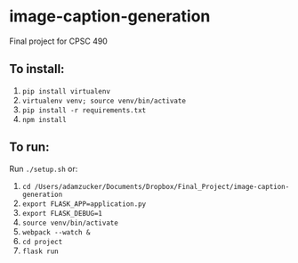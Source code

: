 # image-caption-generation
Final project for CPSC 490

## To install:

1. `pip install virtualenv`
1. `virtualenv venv; source venv/bin/activate`
1. `pip install -r requirements.txt`
1. `npm install`

## To run:
Run `./setup.sh` or:

1. `cd /Users/adamzucker/Documents/Dropbox/Final_Project/image-caption-generation`
1. `export FLASK_APP=application.py`
1. `export FLASK_DEBUG=1`
1. `source venv/bin/activate`
1. `webpack --watch &`
1. `cd project`
1. `flask run`
